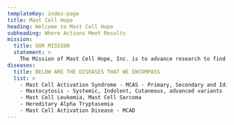 ```yaml
---
templateKey: index-page
title: Mast Cell Hope
heading: Welcome to Mast Cell Hope
subheading: Where Actions Meet Results
mission:
  title: OUR MISSION
  statement: >
    The Mission of Mast Cell Hope, Inc. is to advance research to find new treatments and ultimately cures for Mast Cell Diseases and to educate care providers on treating Mast Cell Disease. We will advance frontline research into exploration of new ideas underlying the root cause of mast cell diseases. Our goal is to help patients by encouraging physicians, nurses and staff to understand Mast Cell Diseases, and to support researchers in identifying new treatment modalities.
diseases:
  title: BELOW ARE THE DISEASES THAT WE ENCOMPASS
  list: >
    - Mast Cell Activation Syndrome - MCAS - Primary, Secondary and Idiopathic  
    - Mastocytosis - Systemic, Indolent, Cutaneous, advanced variants  
    - Mast Cell Leukemia, Mast Cell Sarcoma  
    - Hereditary Alpha Tryptasemia  
    - Mast Cell Activation Disease - MCAD
---
```


